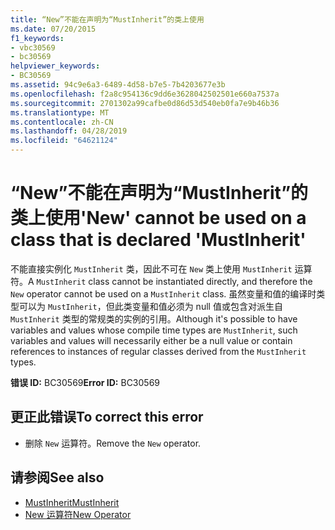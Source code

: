 ```yaml
---
title: “New”不能在声明为“MustInherit”的类上使用
ms.date: 07/20/2015
f1_keywords:
- vbc30569
- bc30569
helpviewer_keywords:
- BC30569
ms.assetid: 94c9e6a3-6489-4d58-b7e5-7b4203677e3b
ms.openlocfilehash: f2a8c954136c9dd6e3628042502501e660a7537a
ms.sourcegitcommit: 2701302a99cafbe0d86d53d540eb0fa7e9b46b36
ms.translationtype: MT
ms.contentlocale: zh-CN
ms.lasthandoff: 04/28/2019
ms.locfileid: "64621124"
---
```

# <a name="new-cannot-be-used-on-a-class-that-is-declared-mustinherit"></a><span data-ttu-id="9cea9-102">“New”不能在声明为“MustInherit”的类上使用</span><span class="sxs-lookup"><span data-stu-id="9cea9-102">'New' cannot be used on a class that is declared 'MustInherit'</span></span>
<span data-ttu-id="9cea9-103">不能直接实例化 `MustInherit` 类，因此不可在 `New` 类上使用 `MustInherit` 运算符。</span><span class="sxs-lookup"><span data-stu-id="9cea9-103">A `MustInherit` class cannot be instantiated directly, and therefore the `New` operator cannot be used on a `MustInherit` class.</span></span> <span data-ttu-id="9cea9-104">虽然变量和值的编译时类型可以为 `MustInherit`，但此类变量和值必须为 null 值或包含对派生自 `MustInherit` 类型的常规类的实例的引用。</span><span class="sxs-lookup"><span data-stu-id="9cea9-104">Although it's possible to have variables and values whose compile time types are `MustInherit`, such variables and values will necessarily either be a null value or contain references to instances of regular classes derived from the `MustInherit` types.</span></span>  
  
 <span data-ttu-id="9cea9-105">**错误 ID:** BC30569</span><span class="sxs-lookup"><span data-stu-id="9cea9-105">**Error ID:** BC30569</span></span>  
  
## <a name="to-correct-this-error"></a><span data-ttu-id="9cea9-106">更正此错误</span><span class="sxs-lookup"><span data-stu-id="9cea9-106">To correct this error</span></span>  
  
- <span data-ttu-id="9cea9-107">删除 `New` 运算符。</span><span class="sxs-lookup"><span data-stu-id="9cea9-107">Remove the `New` operator.</span></span>  
  
## <a name="see-also"></a><span data-ttu-id="9cea9-108">请参阅</span><span class="sxs-lookup"><span data-stu-id="9cea9-108">See also</span></span>

- [<span data-ttu-id="9cea9-109">MustInherit</span><span class="sxs-lookup"><span data-stu-id="9cea9-109">MustInherit</span></span>](../../visual-basic/language-reference/modifiers/mustinherit.md)
- [<span data-ttu-id="9cea9-110">New 运算符</span><span class="sxs-lookup"><span data-stu-id="9cea9-110">New Operator</span></span>](../../visual-basic/language-reference/operators/new-operator.md)
